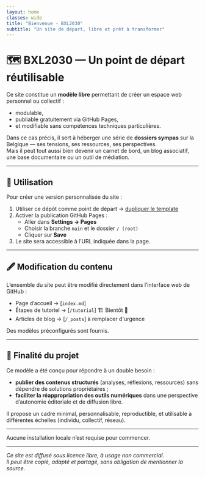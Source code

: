 ```yaml
---
layout: home
classes: wide
title: "Bienvenue - BXL2030"
subtitle: "Un site de départ, libre et prêt à transformer"
---
```


# 🗺️ BXL2030 — Un point de départ réutilisable

Ce site constitue un **modèle libre** permettant de créer un espace web personnel  ou collectif :  
- modulable,
- publiable gratuitement via GitHub Pages,
- et modifiable sans compétences techniques particulières.

Dans ce cas précis, il sert à héberger une série de **dossiers sympas** sur la Belgique — ses tensions, ses ressources, ses perspectives.  
Mais il peut tout aussi bien devenir un carnet de bord, un blog associatif, une base documentaire ou un outil de médiation.

---

## 🔧 Utilisation

Pour créer une version personnalisée du site :

1. Utiliser ce dépôt comme point de départ → [dupliquer le template](https://github.com/ouaisfieu/bxl2030/generate)
2. Activer la publication GitHub Pages :
   - Aller dans **Settings → Pages**
   - Choisir la branche `main` et le dossier `/ (root)`
   - Cliquer sur **Save**
3. Le site sera accessible à l’URL indiquée dans la page.

---

## 🖋 Modification du contenu

L’ensemble du site peut être modifié directement dans l’interface web de GitHub :

- Page d’accueil → [`index.md`]
- Étapes de tutoriel → [`/tutorial`] 🏗 Bientôt 🚧
- Articles de blog → [`/_posts`] à remplacer d'urgence

Des modèles préconfigurés sont fournis.

---

## 🎯 Finalité du projet

Ce modèle a été conçu pour répondre à un double besoin :

- **publier des contenus structurés** (analyses, réflexions, ressources) sans dépendre de solutions propriétaires ;
- **faciliter la réappropriation des outils numériques** dans une perspective d’autonomie éditoriale et de diffusion libre.

Il propose un cadre minimal, personnalisable, reproductible, et utilisable à différentes échelles (individu, collectif, réseau).

---

Aucune installation locale n’est requise pour commencer.

---

*Ce site est diffusé sous licence libre, à usage non commercial.  
Il peut être copié, adapté et partagé, sans obligation de mentionner la source.*
